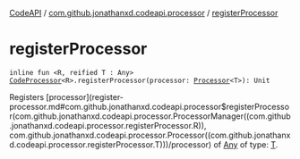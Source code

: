 [CodeAPI](../index.md) / [com.github.jonathanxd.codeapi.processor](index.md) / [registerProcessor](.)

# registerProcessor

`inline fun <R, reified T : Any> `[`CodeProcessor`](-code-processor/index.md)`<R>.registerProcessor(processor: `[`Processor`](-processor/index.md)`<T>): Unit`

Registers [processor](register-processor.md#com.github.jonathanxd.codeapi.processor$registerProcessor(com.github.jonathanxd.codeapi.processor.ProcessorManager((com.github.jonathanxd.codeapi.processor.registerProcessor.R)), com.github.jonathanxd.codeapi.processor.Processor((com.github.jonathanxd.codeapi.processor.registerProcessor.T)))/processor) of [Any](#) of type: [T](#).

